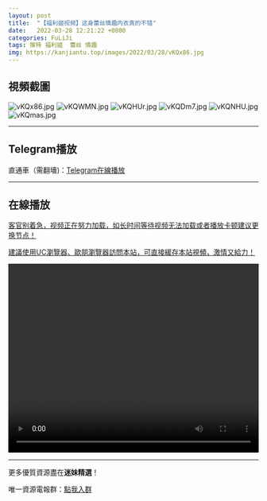 ```yaml
---
layout: post
title:  "【福利姬视频】这身蕾丝情趣内衣真的不错"
date:   2022-03-28 12:21:22 +0800
categories: FuLiJi
tags: 推特 福利姬  蕾丝 情趣
img: https://kanjiantu.top/images/2022/03/28/vKQx86.jpg
---
```



## 視頻截圖

![vKQx86.jpg](https://kanjiantu.top/images/2022/03/28/vKQx86.jpg)
![vKQWMN.jpg](https://kanjiantu.top/images/2022/03/28/vKQWMN.jpg)
![vKQHUr.jpg](https://kanjiantu.top/images/2022/03/28/vKQHUr.jpg)
![vKQDm7.jpg](https://kanjiantu.top/images/2022/03/28/vKQDm7.jpg)
![vKQNHU.jpg](https://kanjiantu.top/images/2022/03/28/vKQNHU.jpg)
![vKQmas.jpg](https://kanjiantu.top/images/2022/03/28/vKQmas.jpg)

* * *
## Telegram播放

直通車（需翻墻)：[Telegram在線播放](https://t.me/mimeijingxuan/271)

* * *
## 在線播放
<u>客官别着急，视频正在努力加载，如长时间等待视频无法加载或者播放卡顿建议更换节点！</u>

<u>建議使用UC瀏覽器、歐朋瀏覽器訪問本站，可直接緩存本站視頻，激情又給力！</u>
<center><video src="https://cdn.publer.io/uploads/videos/623f334edb27975f793569a0/a82bc932119fd893f3e24a7a7dd6be2a.mp4" width="100%" height="380px" controls="controls"></video></center>


* * *
更多優質資源盡在**迷妹精選**！

唯一資源電報群：[點我入群](https://t.me/mimeijingxuan)


